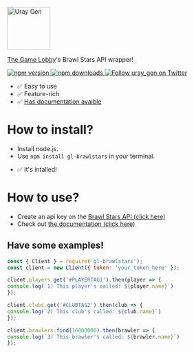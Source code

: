 <a href="https://uray.gen.tr/?utm_source=npm&utm_medium=markdown_logo&utm_campaign=gl-brawlstars_package"><img src="https://avatars.githubusercontent.com/u/110389312?s=200&v=4" alt="Uray Gen" height="100"></a>

[The Game Lobby](https://gamelobby.uray.gen.tr/)'s Brawl Stars API wrapper!

<a href="https://npmjs.com/package/gl-brawlstars">
<img src="https://img.shields.io/npm/v/gl-brawlstars?style=plastic" alt="npm version">
</a>

<a href="https://npmjs.com/package/gl-brawlstars">
<img src="https://img.shields.io/npm/dt/gl-brawlstars?style=plastic" alt="npm downloads">
</a>

<a href="https://twitter.com/uray_gen?ref_src=twsrc%5Etfw">
<img src="https://img.shields.io/twitter/follow/uray_gen?style=social" alt="Follow uray_gen on Twitter">
</a>

- ✅ Easy to use
- ✅ Feature-rich
- ✅ [Has documentation avaible](https://gl-devdocs.uray.gen.tr/)

# How to install?

* Install node.js.
* Use `npm install gl-brawlstars` in your terminal.

- ✅ It's intalled!

# How to use?

* Create an api key on the [Brawl Stars API (click here)](https://developer.brawlstars.com/#/account)
* Check out [the documentation (click here)](https://gl-devdocs.uray.gen.tr/)

## Have some examples!

```js
const { Client } = require('gl-brawlstars');
const client = new Client({ token: 'your_token_here' });

client.players.get('#PLAYERTAG1').then(player => {
console.log(`1) This player's called: ${player.name}`)
});

client.clubs.get('#CLUBTAG2').then(club => {
console.log(`2) This club's called: ${club.name}`)
});

client.brawlers.find(16000000).then(brawler => {
console.log(`3) This brawler's called: ${brawler.name}`)
});
```